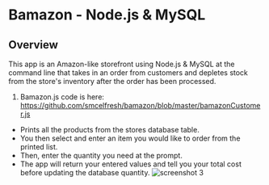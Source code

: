 # Bamazon - Node.js & MySQL

## Overview
This app is an Amazon-like storefront using Node.js & MySQL at the command line that takes in an order from customers and depletes stock from the store's inventory after the order has been processed. 
1. Bamazon.js code is here: https://github.com/smcelfresh/bamazon/blob/master/bamazonCustomer.js
  * Prints all the products from the stores database table.
  * You then select and enter an item you would like to order from the printed list.
  * Then, enter the quantity you need at the prompt.
  * The app will return your entered values and tell you your total cost before updating the database quantity.
![screenshot 3](https://user-images.githubusercontent.com/32393860/36685612-78b35ef0-1ae9-11e8-83c3-3fd4d28840d4.png)
